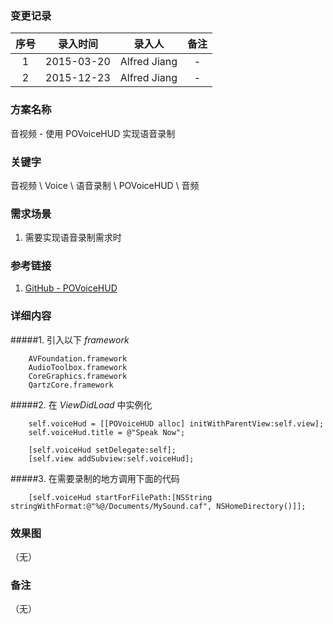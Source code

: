 ### 变更记录

| 序号 | 录入时间 | 录入人 | 备注 |
|:--------:|:--------:|:--------:|:--------:|
| 1 | 2015-03-20 | Alfred Jiang | - |
| 2 | 2015-12-23 | Alfred Jiang | - |

### 方案名称

音视频 - 使用 POVoiceHUD 实现语音录制

### 关键字

音视频 \ Voice \ 语音录制 \ POVoiceHUD \ 音频

### 需求场景

1. 需要实现语音录制需求时

### 参考链接

1. [GitHub - POVoiceHUD](https://github.com/polatolu/POVoiceHUD)

### 详细内容

#####1. 引入以下 *framework*
```
    AVFoundation.framework
    AudioToolbox.framework
    CoreGraphics.framework
    QartzCore.framework
```

#####2. 在 *ViewDidLoad* 中实例化
```
    self.voiceHud = [[POVoiceHUD alloc] initWithParentView:self.view];
    self.voiceHud.title = @"Speak Now";

    [self.voiceHud setDelegate:self];
    [self.view addSubview:self.voiceHud];
```

#####3. 在需要录制的地方调用下面的代码
```
    [self.voiceHud startForFilePath:[NSString stringWithFormat:@"%@/Documents/MySound.caf", NSHomeDirectory()]];
```

### 效果图
（无）

### 备注
（无）